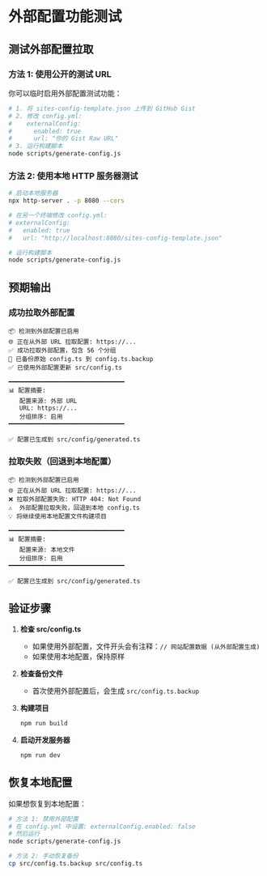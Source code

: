 # 外部配置功能测试

## 测试外部配置拉取

### 方法 1: 使用公开的测试 URL

你可以临时启用外部配置测试功能：

```bash
# 1. 将 sites-config-template.json 上传到 GitHub Gist
# 2. 修改 config.yml:
#    externalConfig:
#      enabled: true
#      url: "你的 Gist Raw URL"
# 3. 运行构建脚本
node scripts/generate-config.js
```

### 方法 2: 使用本地 HTTP 服务器测试

```bash
# 启动本地服务器
npx http-server . -p 8080 --cors

# 在另一个终端修改 config.yml:
# externalConfig:
#   enabled: true
#   url: "http://localhost:8080/sites-config-template.json"

# 运行构建脚本
node scripts/generate-config.js
```

## 预期输出

### 成功拉取外部配置

```
📦 检测到外部配置已启用
🌐 正在从外部 URL 拉取配置: https://...
✅ 成功拉取外部配置，包含 56 个分组
💾 已备份原始 config.ts 到 config.ts.backup
✅ 已使用外部配置更新 src/config.ts

━━━━━━━━━━━━━━━━━━━━━━━━━━━━━━━━
📊 配置摘要:
   配置来源: 外部 URL
   URL: https://...
   分组排序: 启用
━━━━━━━━━━━━━━━━━━━━━━━━━━━━━━━━

✅ 配置已生成到 src/config/generated.ts
```

### 拉取失败（回退到本地配置）

```
📦 检测到外部配置已启用
🌐 正在从外部 URL 拉取配置: https://...
❌ 拉取外部配置失败: HTTP 404: Not Found
⚠️  外部配置拉取失败，回退到本地 config.ts
💡 将继续使用本地配置文件构建项目

━━━━━━━━━━━━━━━━━━━━━━━━━━━━━━━━
📊 配置摘要:
   配置来源: 本地文件
   分组排序: 启用
━━━━━━━━━━━━━━━━━━━━━━━━━━━━━━━━

✅ 配置已生成到 src/config/generated.ts
```

## 验证步骤

1. **检查 src/config.ts**
   - 如果使用外部配置，文件开头会有注释：`// 网站配置数据 (从外部配置生成)`
   - 如果使用本地配置，保持原样

2. **检查备份文件**
   - 首次使用外部配置后，会生成 `src/config.ts.backup`

3. **构建项目**
   ```bash
   npm run build
   ```

4. **启动开发服务器**
   ```bash
   npm run dev
   ```

## 恢复本地配置

如果想恢复到本地配置：

```bash
# 方法 1: 禁用外部配置
# 在 config.yml 中设置: externalConfig.enabled: false
# 然后运行
node scripts/generate-config.js

# 方法 2: 手动恢复备份
cp src/config.ts.backup src/config.ts
```

